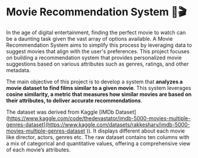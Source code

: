 # Movie Recommendation System 🍿🎬

In the age of digital entertainment, finding the perfect movie to watch can be a daunting task given the vast array of options available. A Movie Recommendation System aims to simplify this process by leveraging data to suggest movies that align with the user's preferences. This project focuses on building a recommendation system that provides personalized movie suggestions based on various attributes such as genres, ratings, and other metadata.

The main objective of this project is to develop a system that **analyzes a movie dataset to find films similar to a given movie**. This system leverages **cosine similarity, a metric that measures how similar movies are based on their attributes, to deliver accurate recommendations**.

The dataset was derived from Kaggle [IMDb Dataset](https://www.kaggle.com/code/thedevastator/imdb-5000-movies-multiple-genres-dataset](https://www.kaggle.com/datasets/rakkesharv/imdb-5000-movies-multiple-genres-dataset )). It displays different about each movie like director, actors, genres etc. The raw dataset contains ten columns with a mix of categorical and quantitative values, offering a comprehensive view of each movie’s attributes.
